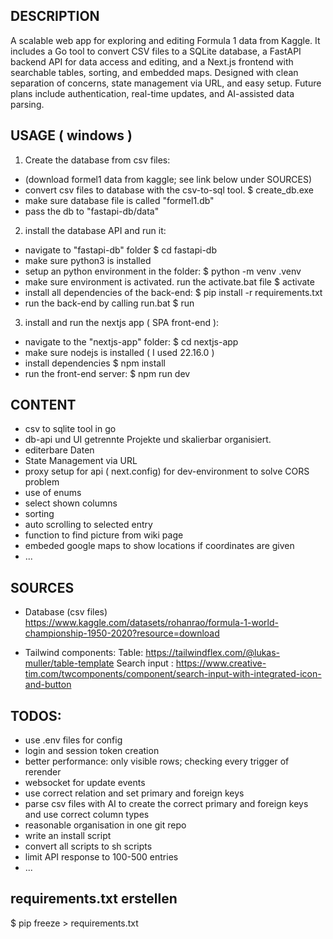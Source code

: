 ## DESCRIPTION
A scalable web app for exploring and editing Formula 1 data from Kaggle. It includes a Go tool to convert CSV files to a SQLite database, a FastAPI backend API for data access and editing, and a Next.js frontend with searchable tables, sorting, and embedded maps. Designed with clean separation of concerns, state management via URL, and easy setup. Future plans include authentication, real-time updates, and AI-assisted data parsing.

## USAGE ( windows )
1. Create the database from csv files:
- (download formel1 data from kaggle; see link below under SOURCES)
- convert csv files to database with the csv-to-sql tool.
    $ create_db.exe <csv-files-folder> <database-name>
- make sure database file is called "formel1.db"
- pass the db to "fastapi-db/data"

2. install the database API and run it:

- navigate to "fastapi-db" folder
    $ cd fastapi-db
- make sure python3  is installed
- setup an python environment in the folder:
    $ python -m venv .venv
- make sure environment is activated. run the activate.bat file
    $ activate
- install all dependencies of the back-end:
    $ pip install -r requirements.txt
- run the back-end by calling run.bat
    $ run

3. install and run the nextjs app ( SPA front-end ): 

- navigate to the "nextjs-app" folder:
    $ cd nextjs-app
- make sure nodejs is installed ( I used 22.16.0 )
- install dependencies
    $ npm install
- run the front-end server:
    $ npm run dev 


## CONTENT

- csv to sqlite tool in go
- db-api und UI getrennte Projekte und skalierbar organisiert.
- editerbare Daten
- State Management via URL
- proxy setup for api ( next.config) for dev-environment to solve CORS problem
- use of enums
- select shown columns
- sorting
- auto scrolling to selected entry
- function to find picture from wiki page
- embeded google maps to show locations if coordinates are given
- ...


## SOURCES
- Database (csv files)
https://www.kaggle.com/datasets/rohanrao/formula-1-world-championship-1950-2020?resource=download

- Tailwind components:
Table: https://tailwindflex.com/@lukas-muller/table-template
Search input : https://www.creative-tim.com/twcomponents/component/search-input-with-integrated-icon-and-button


## TODOS:
- use .env files for config
- login and session token creation
- better performance: only visible rows; checking every trigger of rerender
- websocket for update events
- use correct relation and set primary and foreign keys
- parse csv files with AI to create the correct primary and foreign keys and use correct column types
- reasonable organisation in one git repo
- write an install script
- convert all scripts to sh scripts
- limit API response to 100-500 entries 
- ...



## requirements.txt erstellen
$ pip freeze > requirements.txt




